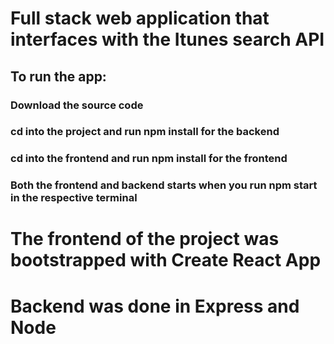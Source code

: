 # Full stack web application that interfaces with the Itunes search API

## To run the app:

### Download the source code
### cd into the project and run npm install for the backend
### cd into the frontend and run npm install for the frontend
### Both the frontend and backend starts when you run npm start in the respective terminal

# The frontend of the project was bootstrapped with Create React App
# Backend was done in Express and Node
